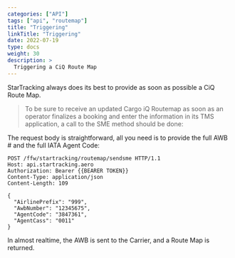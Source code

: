 ```yaml
---
categories: ["API"]
tags: ["api", "routemap"] 
title: "Triggering"
linkTitle: "Triggering"
date: 2022-07-19
type: docs
weight: 30
description: >
  Triggering a CiQ Route Map
---
```

StarTracking always does its best to provide as soon as possible a CiQ Route Map. 

> To be sure to receive an updated Cargo iQ Routemap as soon as an operator finalizes a booking and enter the information in its TMS application, a call to the SME method should be done:

The request body is straightforward, all you need is to provide the full AWB # and the full IATA Agent Code:

```http
POST /ffw/startracking/routemap/sendsme HTTP/1.1
Host: api.startracking.aero
Authorization: Bearer {{BEARER TOKEN}}
Content-Type: application/json
Content-Length: 109

{
  "AirlinePrefix": "999",
  "AwbNumber": "12345675",
  "AgentCode": "3847361",
  "AgentCass": "0011"
}
```

In almost realtime, the AWB is sent to the Carrier, and a Route Map is returned.